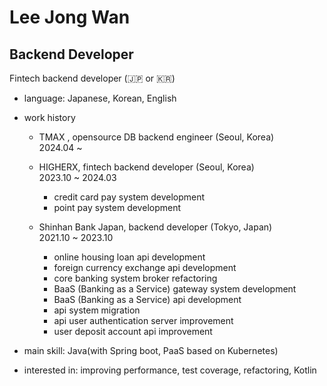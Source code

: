 # Lee Jong Wan

## Backend Developer

Fintech backend developer (🇯🇵 or 🇰🇷)

- language: Japanese, Korean, English  

- work history  

  - TMAX , opensource DB backend engineer (Seoul, Korea)  
    2024.04 ~

  - HIGHERX, fintech backend developer (Seoul, Korea)  
    2023.10 ~ 2024.03
    - credit card pay system development
    - point pay system development
  
  - Shinhan Bank Japan, backend developer (Tokyo, Japan)  
    2021.10 ~ 2023.10
    - online housing loan api development
    - foreign currency exchange api development
    - core banking system broker refactoring
    - BaaS (Banking as a Service) gateway system development
    - BaaS (Banking as a Service) api development
    - api system migration
    - api user authentication server improvement
    - user deposit account api improvement

- main skill: Java(with Spring boot, PaaS based on Kubernetes)  

- interested in: improving performance, test coverage, refactoring, Kotlin

<!--
**LEEJ0NGWAN/LEEJ0NGWAN** is a ✨ _special_ ✨ repository because its `README.md` (this file) appears on your GitHub profile.

Here are some ideas to get you started:

- 🔭 I’m currently working on ...
- 🌱 I’m currently learning ...
- 👯 I’m looking to collaborate on ...
- 🤔 I’m looking for help with ...
- 💬 Ask me about ...
- 📫 How to reach me: ...
- 😄 Pronouns: ...
- ⚡ Fun fact: ...
-->
